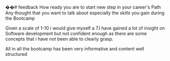 ��#   f e e d b a c k 
 
 How ready you are to start new step in your career's Path 
Any thought that you want to talk about especially the skills you gain during the Bootcamp

Given a scale of 1-10 i would give myself a 7.I have gained a lot of insight on Software development but not confident enough as there are some concepts that i have not been able to clearly grasp.

All in all the bootcamp has been very informative and content well structured 
